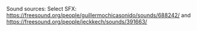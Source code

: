 Sound sources:
Select SFX: https://freesound.org/people/guillermochicasonido/sounds/688242/ and https://freesound.org/people/jeckkech/sounds/391663/
